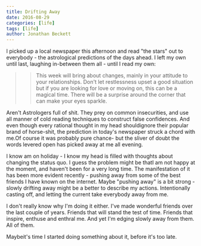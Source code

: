 ```yaml
---
title: Drifting Away
date: 2016-08-29
categories: [life]
tags: [life]
author: Jonathan Beckett
---
```


I picked up a local newspaper this afternoon and read "the stars" out to everybody - the astrological predictions of the days ahead. I left my own until last, laughing in-between them all - until I read my own:

> > This week will bring about changes, mainly in your attitude to your relationships. Don't let restlessness upset a good situation but if you are looking for love or moving on, this can be a magical time. There will be a surprise around the corner that can make your eyes sparkle.

Aren't Astrologers full of shit. They prey on common insecurities, and use all manner of cold reading techniques to construct false confidences. And even though every rational thought in my head shouldignore their popular brand of horse-shit, the prediction in today's newspaper struck a chord with me.Of course it was probably pure chance- but the sliver of doubt the words levered open has picked away at me all evening.

I know am on holiday - I know my head is filled with thoughts about changing the status quo. I guess the problem might be thatI am not happy at the moment, and haven't been for a very long time. The manifestation of it has been more evident recently - pushing away from some of the best friends I have known on the internet. Maybe "pushing away" is a bit strong - slowly drifting away might be a better to describe my actions. Intentionally casting off, and letting the current take everybody away from me.

I don't really know why I'm doing it either. I've made wonderful friends over the last couple of years. Friends that will stand the test of time. Friends that inspire, enthuse and enthral me. And yet I'm edging slowly away from them. All of them.

Maybeit's time I started doing something about it, before it's too late.